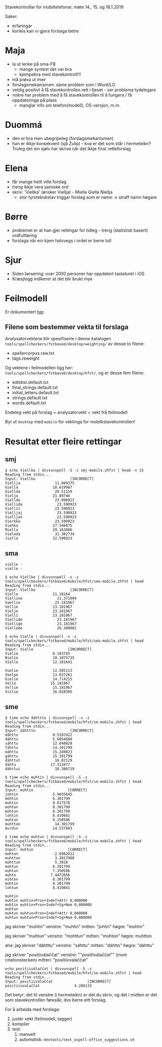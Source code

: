 Stavekontrollar for mobiltelefonar, møte 14., 15. og 18.1.2019

Saker:
* erfaringar
* korleis kan vi gjera forslaga betre

# Maja

* la ut lenke på sma-FB
    - mange syntest det var bra
    - kjempebra med stavekontroll!!!
* må prøva ut meir
* forslagsmekanismen: same problem som i Word/LO
* veldig positivt å få stavekontrollen rett i fjeset - ser problema tydelegare
* nokre har problem med å få stavekontrollen til å fungera / få oppdateringa på plass
    - manglar info om telefon(modell), OS-versjon, m.m.

# Duommá

* den er bra men ubegripeleg (forslagsmekanismen)
* han er ikkje konsekvent (sjå Zulip) - kva er det som står i hermeteikn?
  Truleg det ein sjølv har skrive når det ikkje finst retteforslag

# Elena

* får mange heilt ville forslag
* treng ikkje vera samiske ord
* skriv: 'Viellka' (ønsker Viellja) - Miella Giella Niellja
    - stor fyrstebokstav triggar forslag som er namn -> straff namn høgare

# Børre

* problemet er at han gjer rettingar for tidleg - treng (statistisk basert) ordfullføring
* forslaga når ein kjem halvvegs i ordet er berre tull

# Sjur

* Siden lansering: over 2000 personer har oppdatert tastaturet i iOS
* Kræsjlogg indikerer at det blir brukt mye

# Feilmodell

Er dokumentert [her](http://giellalt.uit.no/proof/TheSpellerErrorModel.html).

## Filene som bestemmer vekta til forslaga

Analysatorvektene blir spesifiserte i denne katalogen
`tools/spellcheckers/fstbased/desktop/weighting/` av desse to filene:

* spellercorpus.raw.txt
* tags.reweight

Og vektene i feilmodellen ligg her:
`tools/spellcheckers/fstbased/desktop/hfst/`, og er desse fem filene:

* editdist.default.txt
* final_strings.default.txt
* initial_letters.default.txt
* strings.default.txt
* words.default.txt

Endeleg vekt på forslag = analysatorvekt + vekt frå feilmodell

Byt ut `desktop` med `mobile` for vektinga for mobilkstavekontrollen!

#  Resultat etter fleire rettingar

##  smj

```
$ echo Viellka | divvunspell -S -z smj-mobile.zhfst | head -n 15
Reading from stdin...
Input: Viellka                [INCORRECT]
Viellja                11.609375
Giella                18.619987
Giellda                20.51159
Vielja                21.89746
Viellde                23.090923
Viellida                23.590923
Viellit                23.590923
Vielljaj                23.590923
Vielljan                23.590923
Vierkka                23.590923
Viehka                27.546875
Miella                29.163086
Vieleda                31.302734
Jiella                32.590923
```

##  sma

```
vïelle -
vielle -

$ echo Vïellke | divvunspell -s -z tools/spellcheckers/fstbased/mobile/hfst/sma-mobile.zhfst | head
Reading from stdin...
Input: Vïellke                [INCORRECT]
Vïelle                21.18164
Vïelline                21.371094
Vaellie                23.181967
Vellie                23.181967
Vïelje                23.181967
Vïelli                23.181967
Vïellide                23.181967
Vïellige                23.181967
Vïelleme                26.300001

$ echo Vielle | divvunspell -s -z tools/spellcheckers/fstbased/mobile/hfst/sma-mobile.zhfst | head
Reading from stdin...
Input: Vielle                [INCORRECT]
Vielie                8.183745
Bielie                10.1075735
Vïelle                12.181641

Vuelie                12.585113
Voelpe                13.037261
Gielie                14.714215
Velle                15.181967
Vellie                15.181967
Vislie                16.010395
```

##  sme

```
$ time echo dáhtttu | divvunspell -s -z tools/spellcheckers/fstbased/mobile/hfst/se-mobile.zhfst | head
Reading from stdin...
Input: dáhtttu                [INCORRECT]
dáhtto                0.5107422
dáhttu                5.6054688
sáhttu                12.048828
fáhttu                14.301799
máhttu                15.249023
gáhttu                15.301799
dáhttut                16.82129
dáhtu                17.313477
dáhttui                18.386719

$ time echo muhtin | divvunspell -S -z tools/spellcheckers/fstbased/mobile/hfst/se-mobile.zhfst | head
Reading from stdin...
Input: muhtin                [CORRECT]
johtin                5.9035645
mohtin                6.301799
muhtin                8.017578
mohton                8.301799
mohtun                8.301799
lohtin                8.419841
muhtun                9.350586
muhtton                14.301799
murdin                14.537883

$ time echo muhtun | divvunspell -S -z tools/spellcheckers/fstbased/mobile/hfst/se-mobile.zhfst | head
Reading from stdin...
Input: muhtun                [CORRECT]
mohton                -2.6982012
muhtton                3.3017988
mohttun                5.3018
mohtun                6.301799
muhtun                7.350586
muhto                7.4472656
mihton                8.301799
mohtin                8.301799
lohtun                8.419841

muhtin
muhtin muhtin+Pron+Indef+Attr 0,000000
muhtin muhtin+Pron+Indef+Sg+Nom 0,000000
muhtun
muhtun muhtun+Pron+Indef+Attr 0,000000
muhtun muhtun+Pron+Indef+Sg+Nom 0,000000
```

jag skriver "muhtin" venstre: "muhtin" mitten: "johtin" høgre: "mohtin"

jag skriver "muhtun" venstre: "mohttun" mitten: "mohton" høgre: muhtton

aha: jag skriver "dáhtttu" venstre: "sáhttu" mitten: "dáhtto" høgre: "dáhttu"

jag skriver "positiiválaččat" venstre: ""positiiválaččat"" (inom citationstecken) mitten: "positiivvalaččat"

```
echo positiiválaččat | divvunspell -S -z tools/spellcheckers/fstbased/mobile/hfst/se-mobile.zhfst | head
Reading from stdin...
Input: positiiválaččat                [INCORRECT]
positiivvalaččat                4.286133
```

Det betyr: det til venstre (i hermeteikn) er det du skriv, og det i midten er det som stavekontrollen føreslår, dvs berre eitt forslag.

For å arbeida med forslaga:

1. justér vekt (feilmodell, tagger)
1. kompiler
1. test:
    1. manuelt
    1. automatisk: `devtools/test_ospell-office_suggestions.sh`
